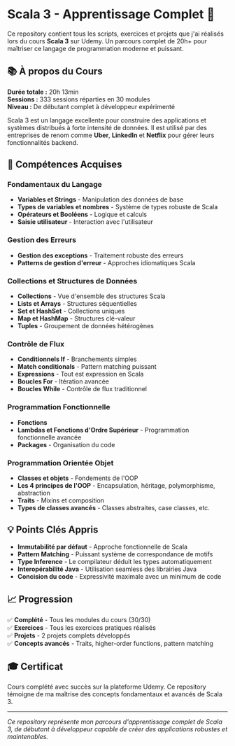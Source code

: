# Scala 3 - Apprentissage Complet 🚀

Ce repository contient tous les scripts, exercices et projets que j'ai réalisés lors du cours **Scala 3** sur Udemy. Un parcours complet de 20h+ pour maîtriser ce langage de programmation moderne et puissant.

## 📚 À propos du Cours

**Durée totale :** 20h 13min  
**Sessions :** 333 sessions réparties en 30 modules  
**Niveau :** De débutant complet à développeur expérimenté

Scala 3 est un langage excellente pour construire des applications et systèmes distribués à forte intensité de données. Il est utilisé par des entreprises de renom comme **Uber**, **LinkedIn** et **Netflix** pour gérer leurs fonctionnalités backend.

## 🎯 Compétences Acquises

### Fondamentaux du Langage
- **Variables et Strings** - Manipulation des données de base
- **Types de variables et nombres** - Système de types robuste de Scala
- **Opérateurs et Booléens** - Logique et calculs
- **Saisie utilisateur** - Interaction avec l'utilisateur

### Gestion des Erreurs
- **Gestion des exceptions** - Traitement robuste des erreurs
- **Patterns de gestion d'erreur** - Approches idiomatiques Scala

### Collections et Structures de Données
- **Collections** - Vue d'ensemble des structures Scala
- **Lists et Arrays** - Structures séquentielles
- **Set et HashSet** - Collections uniques
- **Map et HashMap** - Structures clé-valeur
- **Tuples** - Groupement de données hétérogènes

### Contrôle de Flux
- **Conditionnels If** - Branchements simples
- **Match conditionals** - Pattern matching puissant
- **Expressions** - Tout est expression en Scala
- **Boucles For** - Itération avancée
- **Boucles While** - Contrôle de flux traditionnel

### Programmation Fonctionnelle
- **Fonctions** 
- **Lambdas et Fonctions d'Ordre Supérieur** - Programmation fonctionnelle avancée
- **Packages** - Organisation du code

### Programmation Orientée Objet
- **Classes et objets** - Fondements de l'OOP
- **Les 4 principes de l'OOP** - Encapsulation, héritage, polymorphisme, abstraction
- **Traits** - Mixins et composition
- **Types de classes avancés** - Classes abstraites, case classes, etc.

## 💡 Points Clés Appris

- **Immutabilité par défaut** - Approche fonctionnelle de Scala
- **Pattern Matching** - Puissant système de correspondance de motifs
- **Type Inference** - Le compilateur déduit les types automatiquement
- **Interopérabilité Java** - Utilisation seamless des librairies Java
- **Concision du code** - Expressivité maximale avec un minimum de code


## 📈 Progression

✅ **Complété** - Tous les modules du cours (30/30)  
✅ **Exercices** - Tous les exercices pratiques réalisés  
✅ **Projets** - 2 projets complets développés  
✅ **Concepts avancés** - Traits, higher-order functions, pattern matching

## 🎓 Certificat

Cours complété avec succès sur la plateforme Udemy. Ce repository témoigne de ma maîtrise des concepts fondamentaux et avancés de Scala 3.

---

*Ce repository représente mon parcours d'apprentissage complet de Scala 3, de débutant à développeur capable de créer des applications robustes et maintenables.*